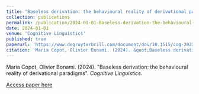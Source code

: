 ```yaml
---
title: "Baseless derivation: the behavioural reality of derivational paradigms"
collection: publications
permalink: /publication/2024-01-01-Baseless-derivation-the-behavioural-reality-of-der
date: 2024-01-01
venue: 'Cognitive Linguistics'
published: true
paperurl: 'https://www.degruyterbrill.com/document/doi/10.1515/cog-2023-0018/html?lang=en'
citation: 'Maria Copot, Olivier Bonami. (2024). &quot;Baseless derivation: the behavioural reality of derivational paradigms&quot;. <i>Cognitive Linguistics</i>.'
---
```


Maria Copot, Olivier Bonami. (2024). "Baseless derivation: the behavioural reality of derivational paradigms". <i>Cognitive Linguistics</i>.

[Access paper here](https://www.degruyterbrill.com/document/doi/10.1515/cog-2023-0018/html?lang=en)
